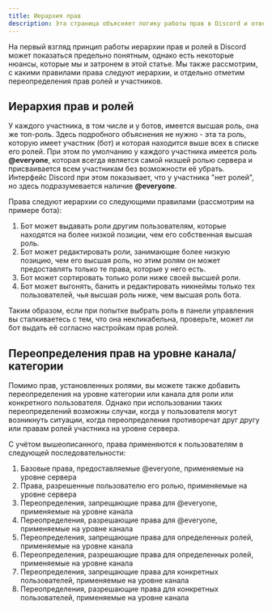 ```yaml
---
title: Иерархия прав
description: Эта страница объясняет логику работы прав в Discord и отвечает на некоторые часто задаваемые вопросы по этой теме
---
```


На первый взгляд принцип работы иерархии прав и ролей в Discord может показаться предельно понятным, однако есть некоторые нюансы, которые мы и затронем в этой статье. Мы также рассмотрим, с какими правилами права следуют иерархии, и отдельно отметим переопределения прав ролей и участников.

## Иерархия прав и ролей

У каждого участника, в том числе и у ботов, имеется высшая роль, она же топ-роль. Здесь подробного объяснения не нужно - эта та роль, которую имеет участник (бот) и которая находится выше всех в списке его ролей. При этом по умолчанию у каждого участника имеется роль **@everyone**, которая всегда является самой низшей ролью сервера и присваивается всем участникам без возможности её убрать. Интерфейс Discord при этом показывает, что у участника "нет ролей", но здесь подразумевается наличие **@everyone**.

Права следуют иерархии со следующими правилами (рассмотрим на примере бота):

1. Бот может выдавать роли другим пользователям, которые находятся на более низкой позиции, чем его собственная высшая роль.
2. Бот может редактировать роли, занимающие более низкую позицию, чем его высшая роль, но этим ролям он может предоставлять только те права, которые у него есть.
3. Бот может сортировать только роли ниже своей высшей роли.
4. Бот может выгонять, банить и редактировать никнеймы только тех пользователей, чья высшая роль ниже, чем высшая роль бота.

Таким образом, если при попытке выбрать роль в панели управления вы сталкиваетесь с тем, что она некликабельна, проверьте, может ли бот выдать её согласно настройкам прав ролей.

## Переопределения прав на уровне канала/категории

Помимо прав, установленных ролями, вы можете также добавить переопределения на уровне категории или канала для роли или конкретного пользователя. Однако при использовании таких переопределений возможны случаи, когда у пользователя могут возникнуть ситуации, когда переопределения противоречат друг другу или правам ролей участника на уровне сервера.

С учётом вышеописанного, права применяются к пользователям в следующей последовательности:

1. Базовые права, предоставляемые @everyone, применяемые на уровне сервера
2. Права, разрешенные пользователю его ролью, применяемые на уровне сервера
3. Переопределения, запрещающие права для @everyone, применяемые на уровне канала
4. Переопределения, разрешающие права для @everyone, применяемые на уровне канала
5. Переопределения, запрещающие права для определенных ролей, применяемые на уровне канала
6. Переопределения, разрешающие права для определенных ролей, применяемые на уровне канала
7. Переопределения, запрещающие права для конкретных пользователей, применяемые на уровне канала
8. Переопределения, разрешающие права для конкретных пользователей, применяемые на уровне канала
